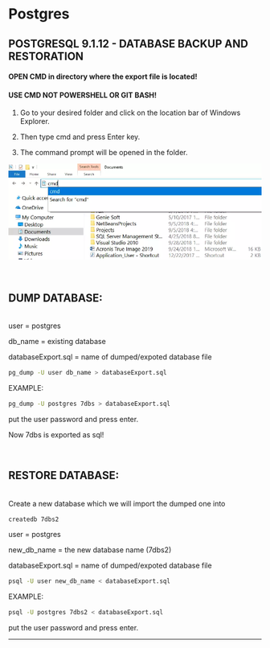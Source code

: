 # Postgres 

## POSTGRESQL 9.1.12 - DATABASE BACKUP AND RESTORATION


#### OPEN CMD in directory where the export file is located!
#### USE CMD NOT POWERSHELL OR GIT BASH!

1. Go to your desired folder and click on the location bar of Windows Explorer.

2. Then type cmd and press Enter key.

3. The command prompt will be opened in the folder.

![cmd using file explorer](cmd-using-file-explorer.png)

<br>

## DUMP DATABASE:

<br>
user = postgres

db_name = existing database

databaseExport.sql = name of dumped/expoted database file

```bash 
pg_dump -U user db_name > databaseExport.sql
```
EXAMPLE:
```bash 
pg_dump -U postgres 7dbs > databaseExport.sql
```
put the user password and press enter.

Now 7dbs is exported as sql!

<br>

## RESTORE DATABASE:

<br>
Create a new database which we will import the dumped one into

```bash 
createdb 7dbs2
```

user = postgres

new_db_name = the new database name (7dbs2)

databaseExport.sql = name of dumped/expoted database file

```bash 
psql -U user new_db_name < databaseExport.sql
```
EXAMPLE:
```bash 
psql -U postgres 7dbs2 < databaseExport.sql
```
put the user password and press enter.

<hr>